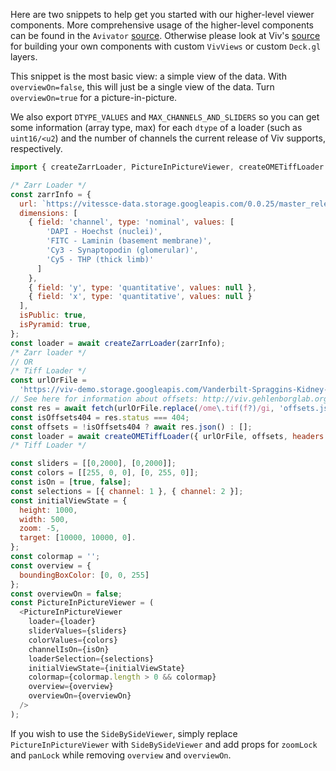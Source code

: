 Here are two snippets to help get you started with our higher-level viewer components. More comprehensive usage of the higher-level components can be found in the `Avivator` [source](https://github.com/hms-dbmi/viv/blob/master/avivator/src/Avivator.js). Otherwise please look at Viv's [source](https://github.com/hms-dbmi/viv/tree/master/src) for building your own components with custom `VivViews` or custom `Deck.gl` layers.

This snippet is the most basic view: a simple view of the data. With `overviewOn=false`, this will just be a single view of the data. Turn `overviewOn=true` for a picture-in-picture.

We also export `DTYPE_VALUES` and `MAX_CHANNELS_AND_SLIDERS` so you can get some information (array type, max) for each `dtype` of a loader (such as `uint16/<u2`) and the number of channels the current release of Viv supports, respectively.

```javascript
import { createZarrLoader, PictureInPictureViewer, createOMETiffLoader } from '@hms-dbmi/viv';

/* Zarr Loader */
const zarrInfo = {
  url: `https://vitessce-data.storage.googleapis.com/0.0.25/master_release/spraggins/spraggins.mxif.zarr`,
  dimensions: [
    { field: 'channel', type: 'nominal', values: [
        'DAPI - Hoechst (nuclei)',
        'FITC - Laminin (basement membrane)',
        'Cy3 - Synaptopodin (glomerular)',
        'Cy5 - THP (thick limb)'
      ]
    },
    { field: 'y', type: 'quantitative', values: null },
    { field: 'x', type: 'quantitative', values: null }
  ],
  isPublic: true,
  isPyramid: true,
};
const loader = await createZarrLoader(zarrInfo);
/* Zarr loader */
// OR
/* Tiff Loader */
const urlOrFile =
  'https://viv-demo.storage.googleapis.com/Vanderbilt-Spraggins-Kidney-MxIF.ome.tif';
// See here for information about offsets: http://viv.gehlenborglab.org/#data-preparation
const res = await fetch(urlOrFile.replace(/ome\.tif(f?)/gi, 'offsets.json'));
const isOffsets404 = res.status === 404;
const offsets = !isOffsets404 ? await res.json() : [];
const loader = await createOMETiffLoader({ urlOrFile, offsets, headers: {} });
/* Tiff Loader */

const sliders = [[0,2000], [0,2000]];
const colors = [[255, 0, 0], [0, 255, 0]];
const isOn = [true, false];
const selections = [{ channel: 1 }, { channel: 2 }];
const initialViewState = {
  height: 1000,
  width: 500,
  zoom: -5,
  target: [10000, 10000, 0].
};
const colormap = '';
const overview = {
  boundingBoxColor: [0, 0, 255]
};
const overviewOn = false;
const PictureInPictureViewer = (
  <PictureInPictureViewer
    loader={loader}
    sliderValues={sliders}
    colorValues={colors}
    channelIsOn={isOn}
    loaderSelection={selections}
    initialViewState={initialViewState}
    colormap={colormap.length > 0 && colormap}
    overview={overview}
    overviewOn={overviewOn}
  />
);
```

If you wish to use the `SideBySideViewer`, simply replace `PictureInPictureViewer` with `SideBySideViewer` and add props for `zoomLock` and `panLock` while removing `overview` and `overviewOn`.
